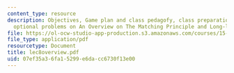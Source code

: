 ```yaml
---
content_type: resource
description: Objectives, Game plan and class pedagofy, class preparation questions,
  optional problems on An Overview on The Matching Principle and Long-lived Assets.
file: https://ol-ocw-studio-app-production.s3.amazonaws.com/courses/15-514-financial-and-managerial-accounting-summer-2003/07ef35a36fa15299e6dacc6730f13e00_lec8overview.pdf
file_type: application/pdf
resourcetype: Document
title: lec8overview.pdf
uid: 07ef35a3-6fa1-5299-e6da-cc6730f13e00
---
```

